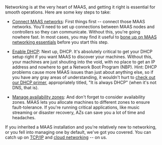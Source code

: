 <!-- "How to manage networking" -->
Networking is at the very heart of MAAS, and getting it right is essential for smooth operations. Here are some key steps to take:

- [Connect MAAS networks](/t/how-to-connect-maas-networks/5164): First things first -- connect those MAAS networks. You'll need to set up connections between MAAS nodes and controllers so they can communicate. Without this, you're going nowhere fast.  In most cases, you may find it useful to [bone up on MAAS networking essentials](/t/maas-networks/5084) before you start this step.

- [Enable DHCP](/t/how-to-enable-dhcp/5132): Next up, DHCP. It's absolutely critical to get your DHCP setup right if you want MAAS to discover your machines. Without this, your machines are just shouting into the void, with no place to get an IP address and nowhere to get a Network Boot Program (NBP).  Hint: DHCP problems cause more MAAS issues than just about anything else, so if you have any gray areas of understanding, it wouldn't hurt to [check out our DHCP primer](/t/it-is-always-dhcp/6682), appropriately titled, "It is always DHCP" (when it's not DNS, that is).

- [Manage availability zones](/t/how-to-use-availability-zones/5152): And don't forget to consider availability zones. MAAS lets you allocate machines to different zones to ensure fault-tolerance.  If you're running critical applications, like music streaming or disaster recovery, AZs can save you a lot of time and headaches.

If you inherited a MAAS installation and you're relatively new to networking, or you fell into managing one by default, we've got you covered.  You can catch up on [TCP/IP](/t/tcp-ip/6683) and [cloud networking](/t/cloud-networking/6684) -- on us.
